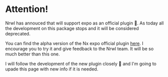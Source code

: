 # Attention!

Nrwl has annouced that will support expo as an official plugin 🎉. As today all the development on this package stops and it will be considered deprecated.

You can find the alpha version of the Nx expo official plugin [here](https://github.com/nrwl/nx-labs). I encourage you to try it and give feedback to the Nrwl team. It will be so much better than this one.

I will follow the development of the new plugin closely 👀 and I'm going to upade this page with new info if it is needed.
